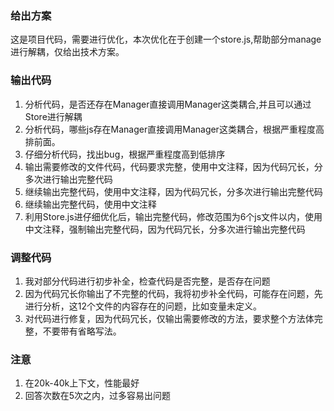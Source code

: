 ### 给出方案
这是项目代码，需要进行优化，本次优化在于创建一个store.js,帮助部分manage进行解耦，仅给出技术方案。

### 输出代码
1. 分析代码，是否还存在Manager直接调用Manager这类耦合,并且可以通过Store进行解耦
2. 分析代码，哪些js存在Manager直接调用Manager这类耦合，根据严重程度高排前面。
3. 仔细分析代码，找出bug，根据严重程度高到低排序
4. 输出需要修改的文件代码，代码要求完整，使用中文注释，因为代码冗长，分多次进行输出完整代码
5. 继续输出完整代码，使用中文注释，因为代码冗长，分多次进行输出完整代码
6. 继续输出完整代码，使用中文注释
7. 利用Store.js进仔细优化后，输出完整代码，修改范围为6个js文件以内，使用中文注释，强制输出完整代码，因为代码冗长，分多次进行输出完整代码

### 调整代码
1. 我对部分代码进行初步补全，检查代码是否完整，是否存在问题
2. 因为代码冗长你输出了不完整的代码，我将初步补全代码，可能存在问题，先进行分析，这12个文件的内容存在的问题，比如变量未定义。
3. 对代码进行修复，因为代码冗长，仅输出需要修改的方法，要求整个方法体完整，不要带有省略写法。

### 注意
1. 在20k-40k上下文，性能最好
2. 回答次数在5次之内，过多容易出问题
